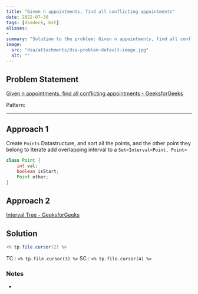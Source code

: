 ```yaml
---
title: "Given n appointments, find all conflicting appointments"
date: 2022-07-30
tags: [dsadeck, bst]
aliases:
- 
summary: "Solution to the problem: Given n appointments, find all conflicting appointments"
image:
  src: "dsa/attachments/dsa-problem-default-image.jpg"
  alt: ""
---
```


## Problem Statement
[Given n appointments, find all conflicting appointments - GeeksforGeeks](https://www.geeksforgeeks.org/given-n-appointments-find-conflicting-appointments/)

Pattern: 

---
## Approach 1
Create `Points` Datastructure, and sort all the points, and the other point they belong to
Iterate add overlapping interval to a `Set<Interval<Point, Point>`
```java
class Point { 
	int val;
	boolean isStart;
	Point other;
}
```

## Approach 2
[Interval Tree - GeeksforGeeks](https://www.geeksforgeeks.org/interval-tree/)

## Solution

``` java
<% tp.file.cursor(2) %>
```
TC : ` <% tp.file.cursor(3) %> `
SC : ` <% tp.file.cursor(4) %> `

### Notes
- 


